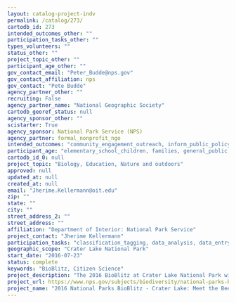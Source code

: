 ```yaml
---
layout: catalog-project-indv
permalink: /catalog/273/
cartodb_id: 273
intended_outcomes_other: ""
participation_tasks_other: ""
types_volunteers: ""
status_other: ""
project_topic_other: ""
participant_age_other: ""
gov_contact_email: "Peter_Budde@nps.gov"
gov_contact_affiliation: nps
gov_contact: "Pete Budde"
agency_partner_other: ""
recruiting: False
agency_partner_name: "National Geographic Society"
cartodb_georef_status: null
agency_sponsor_other: ""
scistarter: True
agency_sponsor: National Park Service (NPS)
agency_partner: formal_nonprofit_ngo
intended_outcomes: "community_engagement_outreach, inform_public_policy, io_education, operational_integration_use, research_advancement"
participant_age: "elementary_school_children, families, general_public, middle_school_children, targeted_group, teens"
cartodb_id_0: null
project_topic: "Biology, Education, Nature and outdoors"
approved: null
updated_at: null
created_at: null
email: "Jherime.Kellermann@oit.edu"
zip: ""
state: ""
city: ""
street_address_2: ""
street_address: ""
affiliation: "Department of Interior: National Park Service"
project_contact: "Jherime Kellermann"
participation_tasks: "classification_tagging, data_analysis, data_entry, finding_entities, identification, learning, observation, site_selection_description, specimen_sample_collection"
geographic_scope: "Crater Lake National Park"
start_date: "2016-07-23"
status: complete
keywords: "BioBlitz, Citizen Science"
project_description: "The 2016 BioBlitz at Crater Lake National Park will observe and identify as many Coleoptera (beetle) species as possible."
project_url: https://www.nps.gov/subjects/biodiversity/national-parks-bioblitz.htm
project_name: "2016 National Parks BioBlitz - Crater Lake: Meet the Beetles"
---
```

